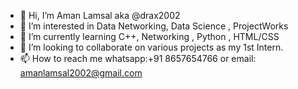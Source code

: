 - 👋 Hi, I’m Aman Lamsal aka @drax2002
- 👀 I’m interested in Data Networking, Data Science , ProjectWorks
- 🌱 I’m currently learning C++, Networking , Python , HTML/CSS 
- 💞️ I’m looking to collaborate on various projects as my 1st Intern.
- 📫 How to reach me whatsapp:+91 8657654766 or email: amanlamsal2002@gmail.com

<!---
drax2002/drax2002 is a ✨ special ✨ repository because its `README.md` (this file) appears on your GitHub profile.
You can click the Preview link to take a look at your changes.
--->
